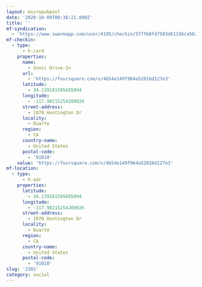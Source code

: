 ```yaml
---
layout: micropubpost
date: '2020-10-09T00:38:21.000Z'
title: ''
mf-syndication:
  - 'https://www.swarmapp.com/user/4195/checkin/5f7fb0fd7503d61156ca5b2d'
mf-checkin:
  - type:
      - h-card
    properties:
      name:
        - Sonic Drive-In
      url:
        - 'https://foursquare.com/v/4b54e149f964a52016d127e3'
      latitude:
        - 34.139181505685094
      longitude:
        - -117.98215254209026
      street-address:
        - 1070 Huntington Dr
      locality:
        - Duarte
      region:
        - CA
      country-name:
        - United States
      postal-code:
        - '91010'
    value: 'https://foursquare.com/v/4b54e149f964a52016d127e3'
mf-location:
  - type:
      - h-adr
    properties:
      latitude:
        - 34.139181505685094
      longitude:
        - -117.98215254209026
      street-address:
        - 1070 Huntington Dr
      locality:
        - Duarte
      region:
        - CA
      country-name:
        - United States
      postal-code:
        - '91010'
slug: '2301'
category: social
---
```

